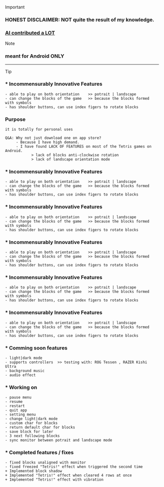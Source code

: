 > [!IMPORTANT]
> ### HONEST DISCLAIMER:  NOT quite the result of my knowledge. 
> ### <ins>AI contributed a LOT</ins>

> [!NOTE]
> ### meant for Android ONLY
---
> [!TIP]
> ### * Incommensurably Innovative Features
    - able to play on both orientation    >> potrait | landscape
    - can change the blocks of the game   >> because the blocks formed with symbols
    - has shoulder buttons, can use index figers to rotate blocks
    
### Purpose
    it is totally for personal uses
    
    Q&A: Why not just download one on app store?
         - Because I have high demand. 
         - I have found LACK OF FEATURES on most of the Tetris games on Android.
                > lack of blocks anti-clockwise rotation
                > lack of landscape orientation mode

### * Incommensurably Innovative Features
    - able to play on both orientation    >> potrait | landscape
    - can change the blocks of the game   >> because the blocks formed with symbols
    - has shoulder buttons, can use index figers to rotate blocks

### * Incommensurably Innovative Features
    - able to play on both orientation    >> potrait | landscape
    - can change the blocks of the game   >> because the blocks formed with symbols
    - has shoulder buttons, can use index figers to rotate blocks
### * Incommensurably Innovative Features
    - able to play on both orientation    >> potrait | landscape
    - can change the blocks of the game   >> because the blocks formed with symbols
    - has shoulder buttons, can use index figers to rotate blocks
### * Incommensurably Innovative Features
    - able to play on both orientation    >> potrait | landscape
    - can change the blocks of the game   >> because the blocks formed with symbols
    - has shoulder buttons, can use index figers to rotate blocks
### * Incommensurably Innovative Features
    - able to play on both orientation    >> potrait | landscape
    - can change the blocks of the game   >> because the blocks formed with symbols
    - has shoulder buttons, can use index figers to rotate blocks
    
### * Comming soon features
    - light|dark mode
    - supports controllers  >> testing with: ROG Tessen , RAZER Kishi Ultra
    - background music
    - audio effect

### * Working on
    - pause menu
    - resume
    - restart
    - quit app
    - setting menu
    - change light|dark mode
    - custom char for blocks
    - return default char for blocks
    - save block for later
    - 3 next following blocks
    - sync monitor between potrait and landscape mode

### * Completed features / fixes
    - fixed blocks unaligned with monitor
    - fixed freezed "Tetris!" effect when triggered the second time
    + Implemented block shadow
    + Implemented "Tetris!" effect when cleared 4 rows at once
    + Implemented "Tetris!" effect with vibration
